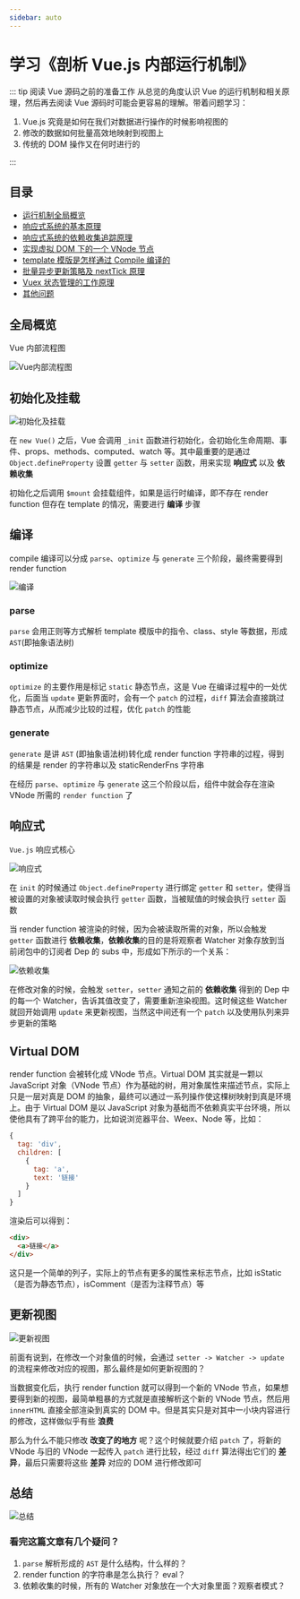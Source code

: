 ```yaml
---
sidebar: auto
---
```


# 学习《剖析 Vue.js 内部运行机制》

::: tip 阅读 Vue 源码之前的准备工作
从总览的角度认识 Vue 的运行机制和相关原理，然后再去阅读 Vue 源码时可能会更容易的理解。带着问题学习：

1.  Vue.js 究竟是如何在我们对数据进行操作的时候影响视图的
2.  修改的数据如何批量高效地映射到视图上
3.  传统的 DOM 操作又在何时进行的

:::

## 目录

- [运行机制全局概览](#全局概览)
- [响应式系统的基本原理](/ECMAScript/Vue/01-响应式系统的基本原理.md)
- [响应式系统的依赖收集追踪原理](#响应式系统的依赖收集追踪原理)
- [实现虚拟 DOM 下的一个 VNode 节点](#实现虚拟DOM下的一个VNode节点)
- [template 模版是怎样通过 Compile 编译的](#template模版是怎样通过Compile编译的)
- [批量异步更新策略及 nextTick 原理](#批量异步更新策略及nextTick原理)
- [Vuex 状态管理的工作原理](#Vuex状态管理的工作原理)
- [其他问题](#其他问题)

## 全局概览

Vue 内部流程图

![Vue内部流程图](./image/001001.png)

## 初始化及挂载

![初始化及挂载](./image/001002.png)

在 `new Vue()` 之后，Vue 会调用 `_init` 函数进行初始化，会初始化生命周期、事件、props、methods、computed、watch 等。其中最重要的是通过 `Object.defineProperty` 设置 `getter` 与 `setter` 函数，用来实现 **响应式** 以及 **依赖收集**

初始化之后调用 `$mount` 会挂载组件，如果是运行时编译，即不存在 render function 但存在 template 的情况，需要进行 **编译** 步骤

## 编译

compile 编译可以分成 `parse`、`optimize` 与 `generate` 三个阶段，最终需要得到 render function

![编译](./image/001003.png)

### parse

`parse` 会用正则等方式解析 template 模版中的指令、class、style 等数据，形成 `AST`(即抽象语法树)

### optimize

`optimize` 的主要作用是标记 `static` 静态节点，这是 Vue 在编译过程中的一处优化，后面当 `update` 更新界面时，会有一个 `patch` 的过程，`diff` 算法会直接跳过静态节点，从而减少比较的过程，优化 `patch` 的性能

### generate

`generate` 是讲 `AST` (即抽象语法树)转化成 render function 字符串的过程，得到的结果是 render 的字符串以及 staticRenderFns 字符串

在经历 `parse`、`optimize` 与 `generate` 这三个阶段以后，组件中就会存在渲染 VNode 所需的 `render function` 了

## 响应式

`Vue.js` 响应式核心

![响应式](./image/001004.png)

在 `init` 的时候通过 `Object.defineProperty` 进行绑定 `getter` 和 `setter`，使得当被设置的对象被读取时候会执行 `getter` 函数，当被赋值的时候会执行 `setter` 函数

当 render function 被渲染的时候，因为会被读取所需的对象，所以会触发 `getter` 函数进行 **依赖收集**，**依赖收集**的目的是将观察者 Watcher 对象存放到当前闭包中的订阅者 Dep 的 subs 中，形成如下所示的一个关系：

![依赖收集](./image/001005.png)

在修改对象的时候，会触发 `setter`，`setter` 通知之前的 **依赖收集** 得到的 Dep 中的每一个 Watcher，告诉其值改变了，需要重新渲染视图。这时候这些 Watcher 就回开始调用 `update` 来更新视图，当然这中间还有一个 `patch` 以及使用队列来异步更新的策略

## Virtual DOM

render function 会被转化成 VNode 节点。Virtual DOM 其实就是一颗以 JavaScript 对象（VNode 节点）作为基础的树，用对象属性来描述节点，实际上只是一层对真是 DOM 的抽象，最终可以通过一系列操作使这棵树映射到真是环境上。由于 Virtual DOM 是以 JavaScript 对象为基础而不依赖真实平台环境，所以使他具有了跨平台的能力，比如说浏览器平台、Weex、Node 等，比如：

```javascript
{
  tag: 'div',
  children: [
    {
      tag: 'a',
      text: '链接'
    }
  ]
}
```

渲染后可以得到：

```html
<div>
  <a>链接</a>
</div>
```

这只是一个简单的列子，实际上的节点有更多的属性来标志节点，比如 isStatic（是否为静态节点），isComment（是否为注释节点）等

## 更新视图

![更新视图](./image/001006.png)

前面有说到，在修改一个对象值的时候，会通过 `setter -> Watcher -> update` 的流程来修改对应的视图，那么最终是如何更新视图的？

当数据变化后，执行 render function 就可以得到一个新的 VNode 节点，如果想要得到新的视图，最简单粗暴的方式就是直接解析这个新的 VNode 节点，然后用 `innerHTML` 直接全部渲染到真实的 DOM 中。但是其实只是对其中一小块内容进行的修改，这样做似乎有些 **浪费**

那么为什么不能只修改 **改变了的地方** 呢？这个时候就要介绍 `patch` 了，将新的 VNode 与旧的 VNode 一起传入 `patch` 进行比较，经过 `diff` 算法得出它们的 **差异**，最后只需要将这些 **差异** 对应的 DOM 进行修改即可

## 总结

![总结](./image/001001.png)

### 看完这篇文章有几个疑问？

1.  `parse` 解析形成的 `AST` 是什么结构，什么样的？
2.  render function 的字符串是怎么执行？ eval？
3.  依赖收集的时候，所有的 Watcher 对象放在一个大对象里面？观察者模式？

